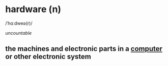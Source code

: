 # hardware (n)

/ˈhɑːdweə(r)/

*uncountable*

## the machines and electronic parts in a [computer](computer-n.md#an-electronic-machine-that-can-store-organize-and-find-information-do-processes-with-numbers-and-other-data-and-control-other-machines) or other electronic system